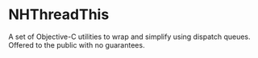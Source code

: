 NHThreadThis
============

A set of Objective-C utilities to wrap and simplify using dispatch queues.  Offered to the public with no guarantees.
